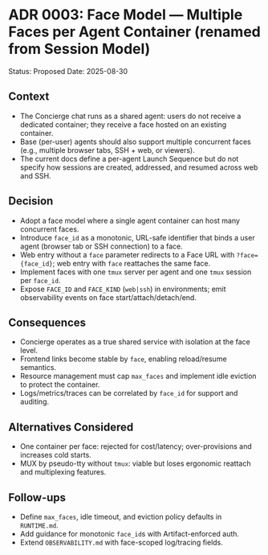 # ADR 0003: Face Model — Multiple Faces per Agent Container (renamed from Session Model)

Status: Proposed
Date: 2025-08-30

## Context

- The Concierge chat runs as a shared agent: users do not receive a dedicated container; they
  receive a face hosted on an existing container.
- Base (per-user) agents should also support multiple concurrent faces (e.g., multiple browser
  tabs, SSH + web, or viewers).
- The current docs define a per-agent Launch Sequence but do not specify how sessions are created,
  addressed, and resumed across web and SSH.

## Decision

- Adopt a face model where a single agent container can host many concurrent faces.
- Introduce `face_id` as a monotonic, URL-safe identifier that binds a user agent (browser tab or
  SSH connection) to a face.
- Web entry without a `face` parameter redirects to a Face URL with `?face={face_id}`; web entry
  with `face` reattaches the same face.
- Implement faces with one `tmux` server per agent and one `tmux` session per `face_id`.
- Expose `FACE_ID` and `FACE_KIND` (`web|ssh`) in environments; emit observability events on face
  start/attach/detach/end.

## Consequences

- Concierge operates as a true shared service with isolation at the face level.
- Frontend links become stable by `face`, enabling reload/resume semantics.
- Resource management must cap `max_faces` and implement idle eviction to protect the container.
- Logs/metrics/traces can be correlated by `face_id` for support and auditing.

## Alternatives Considered

- One container per face: rejected for cost/latency; over-provisions and increases cold starts.
- MUX by pseudo-tty without `tmux`: viable but loses ergonomic reattach and multiplexing features.

## Follow-ups

- Define `max_faces`, idle timeout, and eviction policy defaults in `RUNTIME.md`.
- Add guidance for monotonic `face_id`s with Artifact-enforced auth.
- Extend `OBSERVABILITY.md` with face-scoped log/tracing fields.

